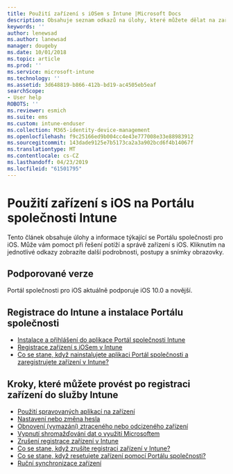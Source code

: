 ```yaml
---
title: Použití zařízení s iOSem s Intune |Microsoft Docs
description: Obsahuje seznam odkazů na úlohy, které můžete dělat na zařízení s iOSem, když je zařízení registrované v Intune.
keywords: ''
author: lenewsad
ms.author: lanewsad
manager: dougeby
ms.date: 10/01/2018
ms.topic: article
ms.prod: ''
ms.service: microsoft-intune
ms.technology: ''
ms.assetid: 3d648819-b866-412b-bd19-ac4505eb5eaf
searchScope:
- User help
ROBOTS: ''
ms.reviewer: esmich
ms.suite: ems
ms.custom: intune-enduser
ms.collection: M365-identity-device-management
ms.openlocfilehash: f9c25166ed9b004cc4e43e777008e33e88983912
ms.sourcegitcommit: 143dade9125e7b5173ca2a3a902bcd6f4b14067f
ms.translationtype: MT
ms.contentlocale: cs-CZ
ms.lasthandoff: 04/23/2019
ms.locfileid: "61501795"
---
```

# <a name="using-your-ios-device-with-intune-company-portal"></a>Použití zařízení s iOS na Portálu společnosti Intune
Tento článek obsahuje úlohy a informace týkající se Portálu společnosti pro iOS. Může vám pomoct při řešení potíží a správě zařízení s iOS. Kliknutím na jednotlivé odkazy zobrazíte další podrobnosti, postupy a snímky obrazovky.

## <a name="supported-versions"></a>Podporované verze

Portál společnosti pro iOS aktuálně podporuje iOS 10.0 a novější.

## <a name="enrolling-into-intune-and-installing-the-company-portal"></a>Registrace do Intune a instalace Portálu společnosti

- [Instalace a přihlášení do aplikace Portál společnosti Intune](install-and-sign-in-to-the-intune-company-portal-app-ios.md)
- [Registrace zařízení s iOSem v Intune](enroll-your-device-in-intune-ios.md)
- [Co se stane, když nainstalujete aplikaci Portál společnosti a zaregistrujete zařízení v Intune?](what-happens-if-you-install-the-Company-Portal-app-and-enroll-your-device-in-intune-ios.md)

## <a name="things-you-can-do-when-your-device-is-enrolled-in-intune"></a>Kroky, které můžete provést po registraci zařízení do služby Intune

- [Použití spravovaných aplikací na zařízení](use-managed-apps-on-your-device-ios.md)
- [Nastavení nebo změna hesla](set-or-change-your-passcode-ios.md)
  <!--- [Reset (erase) your lost or stolen device](reset-erase-your-lost-or-stolen-device-ios.md) -->
- [Obnovení (vymazání) ztraceného nebo odcizeného zařízení](reset-erase-your-device-cpwebsite.md)
- [Vypnutí shromažďování dat o využití Microsoftem](turn-off-microsoft-usage-data-collection-ios.md)
- [Zrušení registrace zařízení v Intune](unenroll-your-device-from-intune-ios.md)
- [Co se stane, když zrušíte registraci zařízení v Intune?](what-happens-if-you-unenroll-your-device-from-intune-ios.md)
- [Co se stane, když resetujete zařízení pomocí Portálu společnosti?](what-happens-if-you-reset-your-device-using-the-company-portal-ios.md)
- [Ruční synchronizace zařízení](sync-your-device-manually-ios.md)
